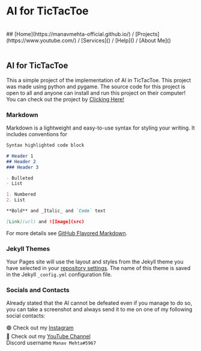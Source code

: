 # AI for TicTacToe 
<br>
## [Home](https://manavmehta-official.github.io/) / [Projects](https://www.youtube.com/) / [Services]() / [Help]() / [About Me]()

<br>
<br>

## AI for TicTacToe

This a simple project of the implementation of AI in TicTacToe. This project was made using python and pygame. The source code for this project is open to all and anyone can install and run this project on their computer! You can check out the project by [Clicking Here!](https://github.com/ManavMehta-Official/TicTacToe-AI/tree/main)

### Markdown

Markdown is a lightweight and easy-to-use syntax for styling your writing. It includes conventions for

```markdown
Syntax highlighted code block

# Header 1
## Header 2
### Header 3

- Bulleted
- List

1. Numbered
2. List

**Bold** and _Italic_ and `Code` text

[Link](url) and ![Image](src)
```

For more details see [GitHub Flavored Markdown](https://guides.github.com/features/mastering-markdown/).

### Jekyll Themes

Your Pages site will use the layout and styles from the Jekyll theme you have selected in your [repository settings](https://github.com/ManavMehta-Official/TicTacToe-AI/settings/pages). The name of this theme is saved in the Jekyll `_config.yml` configuration file.

### Socials and Contacts

Already stated that the AI cannot be defeated even if you manage to do so, you can take a screenshot and always send it to me on one of my following social contacts:

🟣 Check out my [Instagram](https://www.instagram.com/manavmehta.official/) <br>
🔴 Check out my [YouTube Channel](https://www.youtube.com/channel/UCu-0RXVpt2DThBmf2MgBoDg) <br>
Discord username `Manav Mehta#5967`


